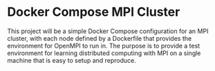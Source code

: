 # Docker Compose MPI Cluster

This project will be a simple Docker Compose configuration for an MPI cluster,
with each node defined by a Dockerfile that provides the environment
for OpenMPI to run in. The purpose is to provide a test environment for 
learning distributed computing with MPI on a single machine that is
easy to setup and reproduce.
